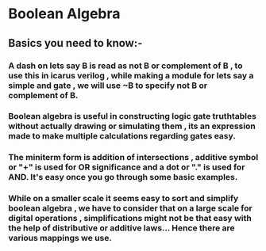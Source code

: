 # Boolean Algebra
## Basics you need to know:-
### A dash on lets say B is read as not B or complement of B , to use this in icarus verilog , while making a module for lets say a simple and gate , we will use ~B to specify not B or complement of B.
### Boolean algebra is useful in constructing logic gate truthtables without actually drawing or simulating them , its an expression made to make multiple calculations regarding gates easy.
### The miniterm form is addition of intersections , additive symbol or "+" is used for OR significance and a dot or "." is used for AND. It's easy once you go through some basic examples.
### While on a smaller scale it seems easy to sort and simplify boolean algebra , we have to consider that on a large scale for digital operations , simplifications might not be that easy with the help of distributive or additive laws... Hence there are various mappings we use.


